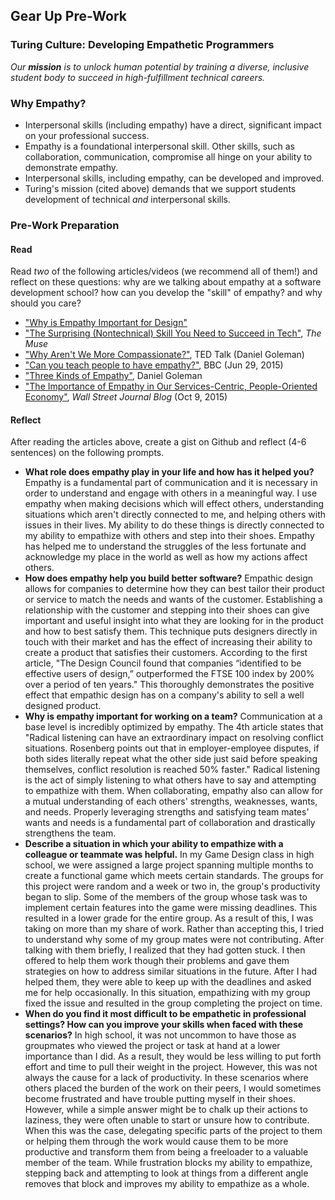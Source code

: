 ## Gear Up Pre-Work
### Turing Culture: Developing Empathetic Programmers

_Our **mission** is to unlock human potential by training a diverse, inclusive student body to succeed in high-fulfillment technical careers._

### Why Empathy?
* Interpersonal skills (including empathy) have a direct, significant impact on your professional success.
* Empathy is a foundational interpersonal skill. Other skills, such as collaboration, communication, compromise all hinge on your ability to demonstrate empathy.
* Interpersonal skills, including empathy, can be developed and improved.
* Turing's mission (cited above) demands that we support students development of technical _and_ interpersonal skills. 

### Pre-Work Preparation
#### Read
Read _two_ of the following articles/videos (we recommend all of them!) and reflect on these questions: why are we talking about empathy at a software development school? how can you develop the "skill" of empathy? and why should you care?

* ["Why is Empathy Important for Design"](http://www.bresslergroup.com/blog/why-empathic-design/)
* ["The Surprising (Nontechnical) Skill You Need to Succeed in Tech"](https://www.themuse.com/advice/the-surprising-and-nontechnical-skill-you-need-to-succeed-in-tech), _The Muse_
* ["Why Aren't We More Compassionate?"](http://www.ted.com/talks/daniel_goleman_on_compassion#t-39146), TED Talk (Daniel Goleman)
* ["Can you teach people to have empathy?"](http://www..com/news/magazine-33287727), BBC (Jun 29, 2015)
* ["Three Kinds of Empathy"](http://www.danielgoleman.info/three-kinds-of-empathy-cognitive-emotional-compassionate/), Daniel Goleman
* ["The Importance of Empathy in Our Services-Centric, People-Oriented Economy"](http://blogs.wsj.com/cio/2015/10/09/the-importance-of-empathy-in-our-services-centric-people-oriented-economy/), _Wall Street Journal Blog_ (Oct 9, 2015)

#### Reflect
After reading the articles above, create a gist on Github and reflect (4-6 sentences) on the following prompts.
* **What role does empathy play in your life and how has it helped you?**  Empathy is a fundamental part of communication and it is necessary in order to understand and engage with others in a meaningful way.  I use empathy when making decisions which will effect others, understanding situations which aren't directly connected to me, and helping others with issues in their lives.  My ability to do these things is directly connected to my ability to empathize with others and step into their shoes.  Empathy has helped me to understand the struggles of the less fortunate and acknowledge my place in the world as well as how my actions affect others.  
* **How does empathy help you build better software?** Empathic design allows for companies to determine how they can best tailor their product or service to match the needs and wants of the customer.  Establishing a relationship with the customer and stepping into their shoes can give important and useful insight into what they are looking for in the product and how to best satisfy them.  This technique puts designers directly in touch with their market and has the effect of increasing their ability to create a product that satisfies their customers.  According to the first article, "The Design Council found that companies “identified to be effective users of design,” outperformed the FTSE 100 index by 200% over a period of ten years."  This thoroughly demonstrates the positive effect that empathic design has on a company's ability to sell a well designed product.
* **Why is empathy important for working on a team?**  Communication at a base level is incredibly optimized by empathy.  The 4th article states that "Radical listening can have an extraordinary impact on resolving conflict situations. Rosenberg points out that in employer-employee disputes, if both sides literally repeat what the other side just said before speaking themselves, conflict resolution is reached 50% faster."  Radical listening is the act of simply listening to what others have to say and attempting to empathize with them.  When collaborating, empathy also can allow for a mutual understanding of each others' strengths, weaknesses, wants, and needs.  Properly leveraging strengths and satisfying team mates' wants and needs is a fundamental part of collaboration and drastically strengthens the team.
* **Describe a situation in which your ability to empathize with a colleague or teammate was helpful.**  In my Game Design class in high school, we were assigned a large project spanning multiple months to create a functional game which meets certain standards.  The groups for this project were random and a week or two in, the group's productivity began to slip.  Some of the members of the group whose task was to implement certain features into the game were missing deadlines.  This resulted in a lower grade for the entire group.  As a result of this, I was taking on more than my share of work.  Rather than accepting this, I tried to understand why some of my group mates were not contributing.  After talking with them briefly, I realized that they had gotten stuck.  I then offered to help them work though their problems and gave them strategies on how to address similar situations in the future.  After I had helped them, they were able to keep up with the deadlines and asked me for help occasionally.  In this situation, empathizing with my group fixed the issue and resulted in the group completing the project on time.  
* **When do you find it most difficult to be empathetic in professional settings? How can you improve your skills when faced with these scenarios?**  In high school, it was not uncommon to have those as groupmates who viewed the project or task at hand at a lower importance than I did.  As a result, they would be less willing to put forth effort and time to pull their weight in the project.  However, this was not always the cause for a lack of productivity.  In these scenarios where others placed the burden of the work on their peers, I would sometimes become frustrated and have trouble putting myself in their shoes.  However, while a simple answer might be to chalk up their actions to laziness, they were often unable to start or unsure how to contribute.  When this was the case, delegating specific parts of the project to them or helping them through the work would cause them to be more productive and transform them from being a freeloader to a valuable member of the team.  While frustration blocks my ability to empathize, stepping back and attempting to look at things from a different angle removes that block and improves my ability to empathize as a whole.
